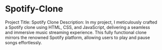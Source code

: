 # Spotify-Clone
 Project Title: Spotify Clone  Description: In my project, I meticulously crafted a Spotify clone using HTML, CSS, and JavaScript, delivering a seamless and immersive music streaming experience. This fully functional clone mirrors the renowned Spotify platform, allowing users to play and pause songs effortlessly.
